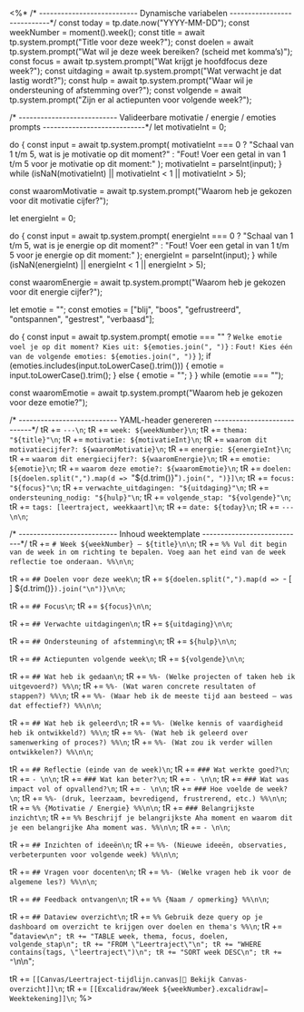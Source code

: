 <%*
/* ---------------------------
   Dynamische variabelen
----------------------------*/
const today = tp.date.now("YYYY-MM-DD");
const weekNumber = moment().week();
const title = await tp.system.prompt("Title voor deze week?");
const doelen = await tp.system.prompt("Wat wil je deze week bereiken? (scheid met komma’s)");
const focus = await tp.system.prompt("Wat krijgt je hoofdfocus deze week?");
const uitdaging = await tp.system.prompt("Wat verwacht je dat lastig wordt?");
const hulp = await tp.system.prompt("Waar wil je ondersteuning of afstemming over?");
const volgende = await tp.system.prompt("Zijn er al actiepunten voor volgende week?");

/* ---------------------------
   Valideerbare motivatie / energie / emoties prompts
----------------------------*/
let motivatieInt = 0;

do {
    const input = await tp.system.prompt(
        motivatieInt === 0 
        ? "Schaal van 1 t/m 5, wat is je motivatie op dit moment?" 
        : "Fout! Voer een getal in van 1 t/m 5 voor je motivatie op dit moment:"
    );
    motivatieInt = parseInt(input);
} while (isNaN(motivatieInt) || motivatieInt < 1 || motivatieInt > 5);

const waaromMotivatie = await tp.system.prompt("Waarom heb je gekozen voor dit motivatie cijfer?");

let energieInt = 0;

do {
    const input = await tp.system.prompt(
        energieInt === 0 
        ? "Schaal van 1 t/m 5, wat is je energie op dit moment?" 
        : "Fout! Voer een getal in van 1 t/m 5 voor je energie op dit moment:"
    );
    energieInt = parseInt(input);
} while (isNaN(energieInt) || energieInt < 1 || energieInt > 5);

const waaromEnergie = await tp.system.prompt("Waarom heb je gekozen voor dit energie cijfer?");

let emotie = "";
const emoties = ["blij", "boos", "gefrustreerd", "ontspannen", "gestrest", "verbaasd"];

do {
    const input = await tp.system.prompt(
        emotie === "" 
        ? `Welke emotie voel je op dit moment? Kies uit: ${emoties.join(", ")}`
        : `Fout! Kies één van de volgende emoties: ${emoties.join(", ")}`
    );
    if (emoties.includes(input.toLowerCase().trim())) {
        emotie = input.toLowerCase().trim();
    } else {
        emotie = "";
    }
} while (emotie === "");

const waaromEmotie = await tp.system.prompt("Waarom heb je gekozen voor deze emotie?");

/* ---------------------------
   YAML-header genereren
----------------------------*/
tR += `---\n`;
tR += `week: ${weekNumber}\n`;
tR += `thema: "${title}"\n`;
tR += `motivatie: ${motivatieInt}\n`;
tR += `waarom dit motivatiecijfer?: ${waaromMotivatie}\n`;
tR += `energie: ${energieInt}\n`;
tR += `waarom dit energiecijfer?: ${waaromEnergie}\n`;
tR += `emotie: ${emotie}\n`;
tR += `waarom deze emotie?: ${waaromEmotie}\n`;
tR += `doelen: [${doelen.split(",").map(d => `"${d.trim()}"`).join(", ")}]\n`;
tR += `focus: "${focus}"\n`;
tR += `verwachte_uitdagingen: "${uitdaging}"\n`;
tR += `ondersteuning_nodig: "${hulp}"\n`;
tR += `volgende_stap: "${volgende}"\n`;
tR += `tags: [leertraject, weekkaart]\n`;
tR += `date: ${today}\n`;
tR += `---\n\n`;

/* ---------------------------
   Inhoud weektemplate
----------------------------*/
tR += `# Week ${weekNumber} – ${title}\n\n`;
tR += `%% Vul dit begin van de week in om richting te bepalen.
   Voeg aan het eind van de week reflectie toe onderaan. %%\n\n`;

tR += `## Doelen voor deze week\n`;
tR += `${doelen.split(",").map(d => `- [ ] ${d.trim()}`).join("\n")}\n\n`;

tR += `## Focus\n`;
tR += `${focus}\n\n`;

tR += `## Verwachte uitdagingen\n`;
tR += `${uitdaging}\n\n`;

tR += `## Ondersteuning of afstemming\n`;
tR += `${hulp}\n\n`;

tR += `## Actiepunten volgende week\n`;
tR += `${volgende}\n\n`;

tR += `## Wat heb ik gedaan\n`;
tR += `%%- (Welke projecten of taken heb ik uitgevoerd?) %%\n`;
tR += `%%- (Wat waren concrete resultaten of stappen?) %%\n`;
tR += `%%- (Waar heb ik de meeste tijd aan besteed — was dat effectief?) %%\n\n`;

tR += `## Wat heb ik geleerd\n`;
tR += `%%- (Welke kennis of vaardigheid heb ik ontwikkeld?) %%\n`;
tR += `%%- (Wat heb ik geleerd over samenwerking of proces?) %%\n`;
tR += `%%- (Wat zou ik verder willen ontwikkelen?) %%\n\n`;

tR += `## Reflectie (einde van de week)\n`;
tR += `### Wat werkte goed?\n`;
tR += `- \n\n`;
tR += `### Wat kan beter?\n`;
tR += `- \n\n`;
tR += `### Wat was impact vol of opvallend?\n`;
tR += `- \n\n`;
tR += `### Hoe voelde de week?\n`;
tR += `%%- (druk, leerzaam, bevredigend, frustrerend, etc.) %%\n\n`;
tR += `%% {Motivatie / Energie} %%\n\n`;
tR += `### Belangrijkste inzicht\n`;
tR += `%% Beschrijf je belangrijkste Aha moment en waarom dit je een belangrijke Aha moment was. %%\n\n`;
tR += `- \n\n`;

tR += `## Inzichten of ideeën\n`;
tR += `%%- (Nieuwe ideeën, observaties, verbeterpunten voor volgende week) %%\n\n`;

tR += `## Vragen voor docenten\n`;
tR += `%%- (Welke vragen heb ik voor de algemene les?) %%\n\n`;

tR += `## Feedback ontvangen\n`;
tR += `%% {Naam / opmerking} %%\n\n`;

tR += `## Dataview overzicht\n`;
tR += `%% Gebruik deze query op je dashboard om overzicht te krijgen over doelen en thema's %%\n`;
tR += "```dataview\n";
tR += "TABLE week, thema, focus, doelen, volgende_stap\n";
tR += "FROM \"Leertraject\"\n";
tR += "WHERE contains(tags, \"leertraject\")\n";
tR += "SORT week DESC\n";
tR += "```\n\n";

tR += `[[Canvas/Leertraject-tijdlijn.canvas|📌 Bekijk Canvas-overzicht]]\n`;
tR += `[[Excalidraw/Week ${weekNumber}.excalidraw|✏️ Weektekening]]\n`;
%>
